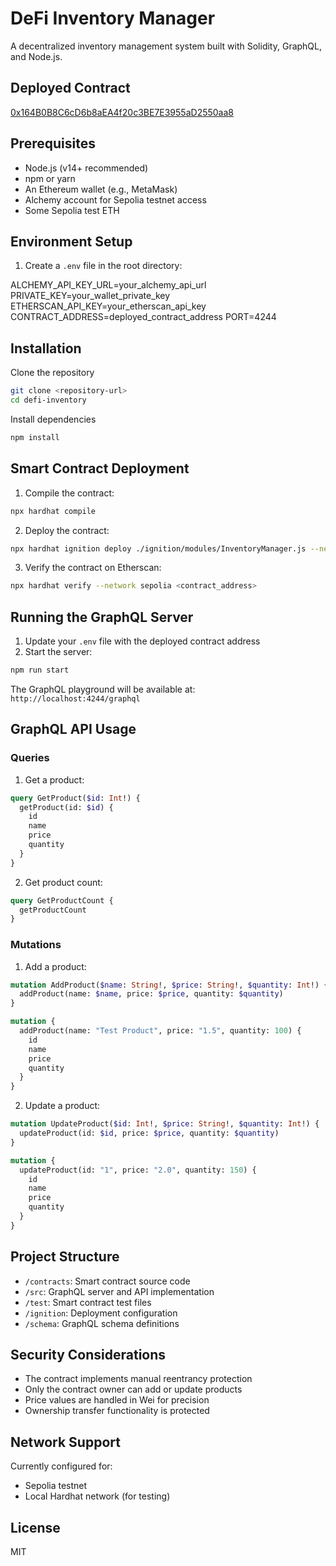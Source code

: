 # DeFi Inventory Manager

A decentralized inventory management system built with Solidity, GraphQL, and Node.js.

## Deployed Contract

[0x164B0B8C6cD6b8aEA4f20c3BE7E3955aD2550aa8](https://sepolia.etherscan.io/address/0x164B0B8C6cD6b8aEA4f20c3BE7E3955aD2550aa8#code)

## Prerequisites

- Node.js (v14+ recommended)
- npm or yarn
- An Ethereum wallet (e.g., MetaMask)
- Alchemy account for Sepolia testnet access
- Some Sepolia test ETH

## Environment Setup

1. Create a `.env` file in the root directory:

ALCHEMY_API_KEY_URL=your_alchemy_api_url
PRIVATE_KEY=your_wallet_private_key
ETHERSCAN_API_KEY=your_etherscan_api_key
CONTRACT_ADDRESS=deployed_contract_address
PORT=4244

## Installation

Clone the repository

```bash
git clone <repository-url>
cd defi-inventory
```

Install dependencies

```bash
npm install
```

## Smart Contract Deployment

1. Compile the contract:

```bash
npx hardhat compile
```

2. Deploy the contract:

```bash
npx hardhat ignition deploy ./ignition/modules/InventoryManager.js --network sepolia
```

3. Verify the contract on Etherscan:

```bash
npx hardhat verify --network sepolia <contract_address>
```

## Running the GraphQL Server

1. Update your `.env` file with the deployed contract address
2. Start the server:

```bash
npm run start
```

The GraphQL playground will be available at: `http://localhost:4244/graphql`

## GraphQL API Usage

### Queries

1. Get a product:

```graphql
query GetProduct($id: Int!) {
  getProduct(id: $id) {
    id
    name
    price
    quantity
  }
}
```

2. Get product count:

```graphql
query GetProductCount {
  getProductCount
}
```

### Mutations

1. Add a product:

```graphql
mutation AddProduct($name: String!, $price: String!, $quantity: Int!) {
  addProduct(name: $name, price: $price, quantity: $quantity)
}
```

```graphql
mutation {
  addProduct(name: "Test Product", price: "1.5", quantity: 100) {
    id
    name
    price
    quantity
  }
}
```

2. Update a product:

```graphql
mutation UpdateProduct($id: Int!, $price: String!, $quantity: Int!) {
  updateProduct(id: $id, price: $price, quantity: $quantity)
}
```

```graphql
mutation {
  updateProduct(id: "1", price: "2.0", quantity: 150) {
    id
    name
    price
    quantity
  }
}
```


## Project Structure

- `/contracts`: Smart contract source code
- `/src`: GraphQL server and API implementation
- `/test`: Smart contract test files
- `/ignition`: Deployment configuration
- `/schema`: GraphQL schema definitions

## Security Considerations

- The contract implements manual reentrancy protection
- Only the contract owner can add or update products
- Price values are handled in Wei for precision
- Ownership transfer functionality is protected

## Network Support

Currently configured for:
- Sepolia testnet
- Local Hardhat network (for testing)

## License

MIT

